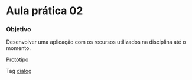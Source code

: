 # Aula prática 02

### Objetivo
Desenvolver uma aplicação com os recursos utilizados na disciplina até o momento.

[Protótipo](https://www.figma.com/proto/II8UDFm2uJFZaD0FOPcinP/Teste-Front-End?node-id=4-10&t=Mca4QcQKKpc2I21e-1&mode=design)

Tag [dialog](https://developer.mozilla.org/en-US/docs/Web/HTML/Element/dialog)

